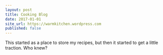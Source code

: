 ```yaml
---
layout: post
title: Cooking Blog
date: 2017-01-01
site_url: https://warmkitchen.wordpress.com
published: false
---
```

This started as a place to store my recipes, but then it started to get a little traction. Who knew?
